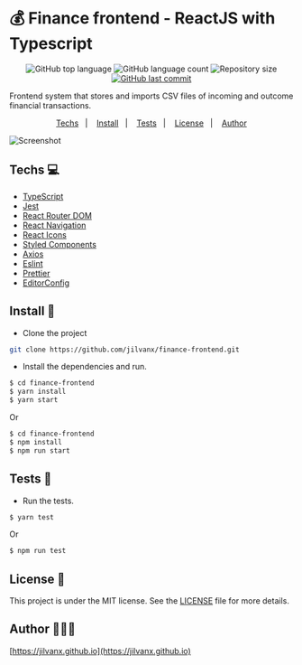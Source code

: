 # 💰 Finance frontend - ReactJS with Typescript
<p align="center">
  <img alt="GitHub top language" src="https://img.shields.io/github/languages/top/jilvanx/finance-frontend">
  <img alt="GitHub language count" src="https://img.shields.io/github/languages/count/jilvanx/finance-frontend">
  <img alt="Repository size" src="https://img.shields.io/github/repo-size/jilvanx/finance-frontend">
  <a href="https://github.com/jilvanx/finance-frontend/commits/master">
    <img alt="GitHub last commit" src="https://img.shields.io/github/last-commit/jilvanx/finance-frontend">
  </a>
</p>

Frontend system that stores and imports CSV files of incoming and outcome financial transactions.

<p align="center">
  <a href="#techs-">Techs</a>&nbsp;&nbsp;&nbsp;|&nbsp;&nbsp;&nbsp;
  <a href="#install-">Install</a>&nbsp;&nbsp;&nbsp;|&nbsp;&nbsp;&nbsp;
  <a href="#tests-">Tests</a>&nbsp;&nbsp;&nbsp;|&nbsp;&nbsp;&nbsp;
  <a href="#license-">License</a>&nbsp;&nbsp;&nbsp;|&nbsp;&nbsp;&nbsp;
  <a href="#author-">Author</a>
</p>


<img alt="Screenshot" src="https://res.cloudinary.com/dogknwsow/image/upload/v1588041612/macbook-mock-jilvanx_qvz70h.png">

## Techs 💻

- [TypeScript](https://www.typescriptlang.org/)
- [Jest](https://jestjs.io/)
- [React Router DOM](https://reacttraining.com/react-router/)
- [React Navigation](https://reactnavigation.org/)
- [React Icons](https://react-icons.netlify.com/#/)
- [Styled Components](https://styled-components.com/)
- [Axios](https://github.com/axios/axios)
- [Eslint](https://eslint.org/)
- [Prettier](https://prettier.io/)
- [EditorConfig](https://editorconfig.org/)

## Install 🚀
* Clone the project
```sh
git clone https://github.com/jilvanx/finance-frontend.git
```

* Install the dependencies and run.
```sh
$ cd finance-frontend
$ yarn install
$ yarn start
```
Or
```sh
$ cd finance-frontend
$ npm install
$ npm run start
```

## Tests 🧪
* Run the tests.
```sh
$ yarn test
```
Or
```sh
$ npm run test
```
## License 📝
This project is under the MIT license. See the [LICENSE](LICENSE) file for more details.

## Author 👨🏻‍💻
[https://jilvanx.github.io](https://jilvanx.github.io)
